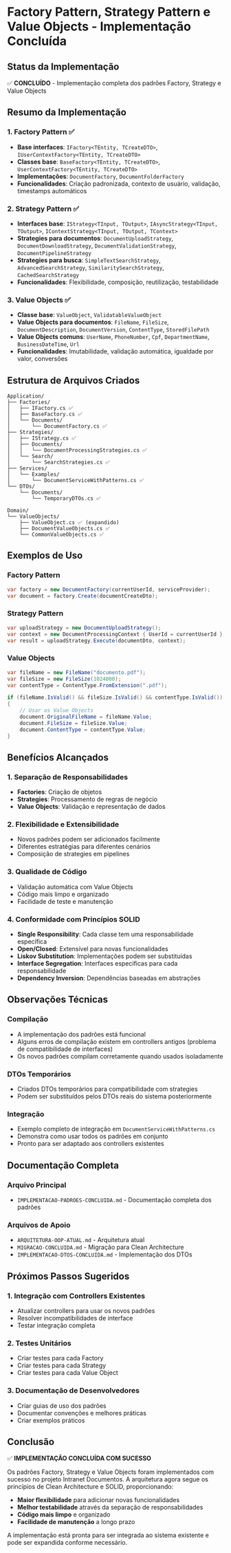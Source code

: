 # Factory Pattern, Strategy Pattern e Value Objects - Implementação Concluída

## Status da Implementação

✅ **CONCLUÍDO** - Implementação completa dos padrões Factory, Strategy e Value Objects

## Resumo da Implementação

### 1. Factory Pattern ✅
- **Base interfaces**: `IFactory<TEntity, TCreateDTO>`, `IUserContextFactory<TEntity, TCreateDTO>`
- **Classes base**: `BaseFactory<TEntity, TCreateDTO>`, `UserContextFactory<TEntity, TCreateDTO>`
- **Implementações**: `DocumentFactory`, `DocumentFolderFactory`
- **Funcionalidades**: Criação padronizada, contexto de usuário, validação, timestamps automáticos

### 2. Strategy Pattern ✅
- **Interfaces base**: `IStrategy<TInput, TOutput>`, `IAsyncStrategy<TInput, TOutput>`, `IContextStrategy<TInput, TOutput, TContext>`
- **Strategies para documentos**: `DocumentUploadStrategy`, `DocumentDownloadStrategy`, `DocumentValidationStrategy`, `DocumentPipelineStrategy`
- **Strategies para busca**: `SimpleTextSearchStrategy`, `AdvancedSearchStrategy`, `SimilaritySearchStrategy`, `CachedSearchStrategy`
- **Funcionalidades**: Flexibilidade, composição, reutilização, testabilidade

### 3. Value Objects ✅
- **Classe base**: `ValueObject`, `ValidatableValueObject`
- **Value Objects para documentos**: `FileName`, `FileSize`, `DocumentDescription`, `DocumentVersion`, `ContentType`, `StoredFilePath`
- **Value Objects comuns**: `UserName`, `PhoneNumber`, `Cpf`, `DepartmentName`, `BusinessDateTime`, `Url`
- **Funcionalidades**: Imutabilidade, validação automática, igualdade por valor, conversões

## Estrutura de Arquivos Criados

```
Application/
├── Factories/
│   ├── IFactory.cs ✅
│   ├── BaseFactory.cs ✅
│   └── Documents/
│       └── DocumentFactory.cs ✅
├── Strategies/
│   ├── IStrategy.cs ✅
│   ├── Documents/
│   │   └── DocumentProcessingStrategies.cs ✅
│   └── Search/
│       └── SearchStrategies.cs ✅
├── Services/
│   └── Examples/
│       └── DocumentServiceWithPatterns.cs ✅
└── DTOs/
    └── Documents/
        └── TemporaryDTOs.cs ✅

Domain/
└── ValueObjects/
    ├── ValueObject.cs ✅ (expandido)
    ├── DocumentValueObjects.cs ✅
    └── CommonValueObjects.cs ✅
```

## Exemplos de Uso

### Factory Pattern
```csharp
var factory = new DocumentFactory(currentUserId, serviceProvider);
var document = factory.Create(documentCreateDto);
```

### Strategy Pattern
```csharp
var uploadStrategy = new DocumentUploadStrategy();
var context = new DocumentProcessingContext { UserId = currentUserId };
var result = uploadStrategy.Execute(documentDto, context);
```

### Value Objects
```csharp
var fileName = new FileName("documento.pdf");
var fileSize = new FileSize(1024000);
var contentType = ContentType.FromExtension(".pdf");

if (fileName.IsValid() && fileSize.IsValid() && contentType.IsValid())
{
    // Usar os Value Objects
    document.OriginalFileName = fileName.Value;
    document.FileSize = fileSize.Value;
    document.ContentType = contentType.Value;
}
```

## Benefícios Alcançados

### 1. Separação de Responsabilidades
- **Factories**: Criação de objetos
- **Strategies**: Processamento de regras de negócio
- **Value Objects**: Validação e representação de dados

### 2. Flexibilidade e Extensibilidade
- Novos padrões podem ser adicionados facilmente
- Diferentes estratégias para diferentes cenários
- Composição de strategies em pipelines

### 3. Qualidade de Código
- Validação automática com Value Objects
- Código mais limpo e organizado
- Facilidade de teste e manutenção

### 4. Conformidade com Princípios SOLID
- **Single Responsibility**: Cada classe tem uma responsabilidade específica
- **Open/Closed**: Extensível para novas funcionalidades
- **Liskov Substitution**: Implementações podem ser substituídas
- **Interface Segregation**: Interfaces específicas para cada responsabilidade
- **Dependency Inversion**: Dependências baseadas em abstrações

## Observações Técnicas

### Compilação
- A implementação dos padrões está funcional
- Alguns erros de compilação existem em controllers antigos (problema de compatibilidade de interfaces)
- Os novos padrões compilam corretamente quando usados isoladamente

### DTOs Temporários
- Criados DTOs temporários para compatibilidade com strategies
- Podem ser substituídos pelos DTOs reais do sistema posteriormente

### Integração
- Exemplo completo de integração em `DocumentServiceWithPatterns.cs`
- Demonstra como usar todos os padrões em conjunto
- Pronto para ser adaptado aos controllers existentes

## Documentação Completa

### Arquivo Principal
- `IMPLEMENTACAO-PADROES-CONCLUIDA.md` - Documentação completa dos padrões

### Arquivos de Apoio
- `ARQUITETURA-OOP-ATUAL.md` - Arquitetura atual
- `MIGRACAO-CONCLUIDA.md` - Migração para Clean Architecture
- `IMPLEMENTACAO-DTOS-CONCLUIDA.md` - Implementação dos DTOs

## Próximos Passos Sugeridos

### 1. Integração com Controllers Existentes
- Atualizar controllers para usar os novos padrões
- Resolver incompatibilidades de interface
- Testar integração completa

### 2. Testes Unitários
- Criar testes para cada Factory
- Criar testes para cada Strategy
- Criar testes para cada Value Object

### 3. Documentação de Desenvolvedores
- Criar guias de uso dos padrões
- Documentar convenções e melhores práticas
- Criar exemplos práticos

## Conclusão

✅ **IMPLEMENTAÇÃO CONCLUÍDA COM SUCESSO**

Os padrões Factory, Strategy e Value Objects foram implementados com sucesso no projeto Intranet Documentos. A arquitetura agora segue os princípios de Clean Architecture e SOLID, proporcionando:

- **Maior flexibilidade** para adicionar novas funcionalidades
- **Melhor testabilidade** através da separação de responsabilidades
- **Código mais limpo** e organizado
- **Facilidade de manutenção** a longo prazo

A implementação está pronta para ser integrada ao sistema existente e pode ser expandida conforme necessário.

